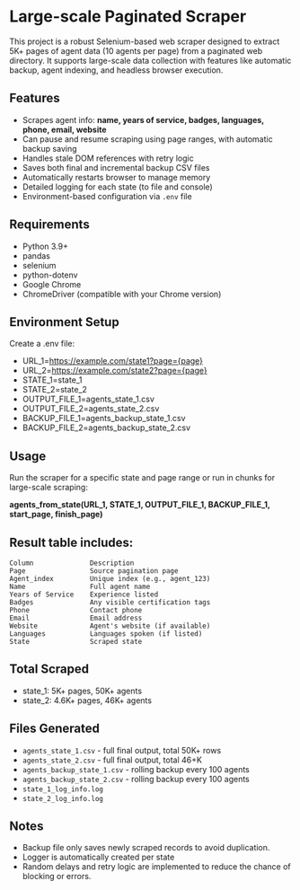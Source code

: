 # Large-scale Paginated Scraper 

This project is a robust Selenium-based web scraper designed to extract 
5K+ pages of agent data (10 agents per page) from a paginated web directory. 
It supports large-scale data collection with features like automatic backup, agent indexing, 
and headless browser execution.

## Features

- Scrapes agent info: **name, years of service, badges, languages, phone, email, website**
- Can pause and resume scraping using page ranges, with automatic backup saving
- Handles stale DOM references with retry logic
- Saves both final and incremental backup CSV files
- Automatically restarts browser to manage memory
- Detailed logging for each state (to file and console)
- Environment-based configuration via `.env` file

## Requirements

- Python 3.9+
- pandas
- selenium
- python-dotenv
- Google Chrome
- ChromeDriver (compatible with your Chrome version)

## Environment Setup

Create a .env file:

- URL_1=https://example.com/state1?page={page}
- URL_2=https://example.com/state2?page={page}
- STATE_1=state_1
- STATE_2=state_2
- OUTPUT_FILE_1=agents_state_1.csv
- OUTPUT_FILE_2=agents_state_2.csv
- BACKUP_FILE_1=agents_backup_state_1.csv
- BACKUP_FILE_2=agents_backup_state_2.csv

## Usage

Run the scraper for a specific state and page range or run in chunks for large-scale scraping:

**agents_from_state(URL_1, STATE_1, OUTPUT_FILE_1, BACKUP_FILE_1, start_page, finish_page)**

## Result table includes:

    Column	            Description
    Page	            Source pagination page
    Agent_index         Unique index (e.g., agent_123)
    Name	            Full agent name
    Years of Service    Experience listed
    Badges	            Any visible certification tags
    Phone	            Contact phone
    Email	            Email address
    Website	            Agent's website (if available)
    Languages           Languages spoken (if listed)
    State	            Scraped state

## Total Scraped 
- state_1: 5K+ pages, 50K+ agents
- state_2: 4.6K+ pages, 46K+ agents

## Files Generated
- `agents_state_1.csv` - full final output, total 50K+ rows
- `agents_state_2.csv` - full final output, total 46+K
- `agents_backup_state_1.csv` - rolling backup every 100 agents
- `agents_backup_state_2.csv` - rolling backup every 100 agents
- `state_1_log_info.log`
- `state_2_log_info.log`

## Notes

- Backup file only saves newly scraped records to avoid duplication.
- Logger is automatically created per state
- Random delays and retry logic are implemented to reduce the chance of blocking or errors.


